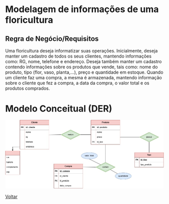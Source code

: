 # Modelagem de informações de uma floricultura

## Regra de Negócio/Requisitos
Uma floricultura deseja informatizar suas operações. Inicialmente,  deseja manter um cadastro de todos os seus clientes, mantendo  informações como: RG, nome, telefone e endereço. Deseja também  manter um cadastro contendo informações sobre os produtos que  vende, tais como: nome do produto, tipo (flor, vaso, planta,...), preço e  quantidade em estoque. Quando um cliente faz uma compra, a mesma é 
armazenada, mantendo informação sobre o cliente que fez a compra, a  data da compra, o valor total e os produtos comprados. 

# Modelo Conceitual (DER)
![Diagrama ER](../../Imagens/DER/floricultura.jpg)

[Voltar](../../README.md)